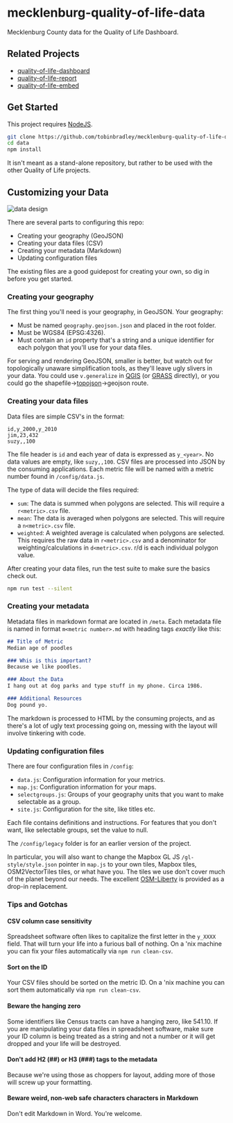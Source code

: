 # mecklenburg-quality-of-life-data

Mecklenburg County data for the Quality of Life Dashboard.

## Related Projects

*   [quality-of-life-dashboard](https://github.com/tobinbradley/quality-of-life-dashboard)
*   [quality-of-life-report](https://github.com/tobinbradley/quality-of-life-report)
*   [quality-of-life-embed](https://github.com/tobinbradley/quality-of-life-embed)

## Get Started

This project requires [NodeJS](http://nodejs.org/).

``` bash
git clone https://github.com/tobinbradley/mecklenburg-quality-of-life-data.git data
cd data
npm install
```

It isn't meant as a stand-alone repository, but rather to be used with the other Quality of Life projects.

## Customizing your Data

![data design](http://i.imgur.com/pRdRkFG.png)

There are several parts to configuring this repo:

*   Creating your geography (GeoJSON)
*   Creating your data files (CSV)
*   Creating your metadata (Markdown)
*   Updating configuration files

The existing files are a good guidepost for creating your own, so dig in before you get started.

### Creating your geography

The first thing you'll need is your geography, in GeoJSON. Your geography:

*   Must be named `geography.geojson.json` and placed in the root folder.
*   Must be WGS84 (EPSG:4326).
*   Must contain an `id` property that's a string and a unique identifier for each polygon that you'll use for your data files.

For serving and rendering GeoJSON, smaller is better, but watch out for topologically unaware simplification tools, as they'll leave ugly slivers in your data. You could use `v.generalize` in [QGIS](http://qgis.org/en/site/) (or [GRASS](http://grass.osgeo.org/) directly), or you could go the shapefile->[topojson](http://grass.osgeo.org/)->geojson route.

### Creating your data files

Data files are simple CSV's in the format:

``` csv
id,y_2000,y_2010
jim,23,432
suzy,,100
```

The file header is `id` and each year of data is expressed as `y_<year>`. No data values are empty, like `suzy,,100`. CSV files are processed into JSON by the consuming applications. Each metric file will be named with a metric number found in `/config/data.js`.

The type of data will decide the files required:

*   `sum`: The data is summed when polygons are selected. This will require a `r<metric>.csv` file.
*   `mean`: The data is averaged when polygons are selected. This will require a `n<metric>.csv` file.
*   `weighted`: A weighted average is calculated when polygons are selected. This requires the raw data in `r<metric>.csv` and a denominator for weighting/calculations in `d<metric>.csv`. r/d is each individual polygon value.

After creating your data files, run the test suite to make sure the basics check out.

``` bash
npm run test --silent
```

### Creating your metadata

Metadata files in markdown format are located in `/meta`. Each metadata file is named in format `m<metric number>.md` with heading tags *exactly* like this:

``` markdown
## Title of Metric
Median age of poodles

### Whis is this important?
Because we like poodles.

### About the Data
I hang out at dog parks and type stuff in my phone. Circa 1986.

### Additional Resources
Dog pound yo.
```

The markdown is processed to HTML by the consuming projects, and as there's a lot of ugly text processing going on, messing with the layout will involve tinkering with code.

### Updating configuration files

There are four configuration files in `/config`:

*   `data.js`: Configuration information for your metrics.
*   `map.js`: Configuration information for your maps.
*   `selectgroups.js`: Groups of your geography units that you want to make selectable as a group.
*   `site.js`: Configuration for the site, like titles etc.

Each file contains definitions and instructions. For features that you don't want, like selectable groups, set the value to null.

The `/config/legacy` folder is for an earlier version of the project.

In particular, you will also want to change the Mapbox GL JS `/gl-style/style.json` pointer in `map.js` to your own tiles, Mapbox tiles, OSM2VectorTiles tiles, or what have you. The tiles we use don't cover much of the planet beyond our needs. The excellent [OSM-Liberty](https://github.com/lukasmartinelli/osm-liberty) is provided as a drop-in replacement.

### Tips and Gotchas

#### CSV column case sensitivity

Spreadsheet software often likes to capitalize the first letter in the `y_XXXX` field. That will turn your life into a furious ball of nothing. On a 'nix machine you can fix your files automatically via `npm run clean-csv`.

#### Sort on the ID

Your CSV files should be sorted on the metric ID. On a 'nix machine you can sort them automatically via `npm run clean-csv`.

#### Beware the hanging zero

Some identifiers like Census tracts can have a hanging zero, like 541.10. If you are manipulating your data files in spreadsheet software, make sure your ID column is being treated as a string and not a number or it will get dropped and your life will be destroyed.

#### Don't add H2 (##) or H3 (###) tags to the metadata

Because we're using those as choppers for layout, adding more of those will screw up your formatting.

#### Beware weird, non-web safe characters characters in Markdown

Don't edit Markdown in Word. You're welcome.
